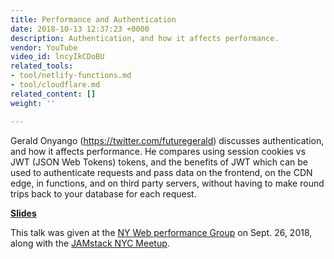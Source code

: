 ```yaml
---
title: Performance and Authentication
date: 2018-10-13 12:37:23 +0000
description: Authentication, and how it affects performance.
vendor: YouTube
video_id: lncyIkCDoBU
related_tools:
- tool/netlify-functions.md
- tool/cloudflare.md
related_content: []
weight: ''

---
```

Gerald Onyango (https://twitter.com/futuregerald) discusses authentication, and how it affects performance. He compares using session cookies vs JWT (JSON Web Tokens) tokens, and the benefits of JWT which can be used to authenticate requests and pass data on the frontend, on the CDN edge, in functions, and on third party servers, without having to make round trips back to your database for each request.

[**Slides**](https://docs.google.com/presentation/d/1v_z8s8DbujFFZSSVL5IA_zqQ_YWh_caCu_qhHNNVhSI/edit#slide=id.g424f11cf5c_0_5)

This talk was given at the [NY Web performance Group](https://www.meetup.com/Web-Performance-NY/) on Sept. 26, 2018, along with the [JAMstack NYC Meetup](https://www.meetup.com/JAMstack-nyc/events/254382732/).